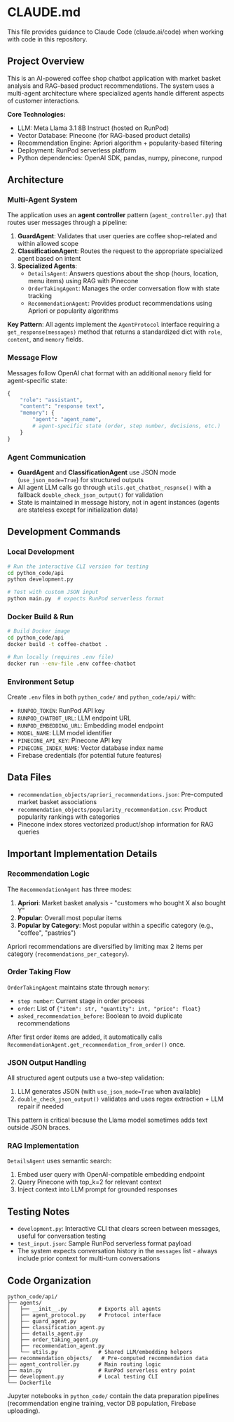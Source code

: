 # CLAUDE.md

This file provides guidance to Claude Code (claude.ai/code) when working with code in this repository.

## Project Overview

This is an AI-powered coffee shop chatbot application with market basket analysis and RAG-based product recommendations. The system uses a multi-agent architecture where specialized agents handle different aspects of customer interactions.

**Core Technologies:**
- LLM: Meta Llama 3.1 8B Instruct (hosted on RunPod)
- Vector Database: Pinecone (for RAG-based product details)
- Recommendation Engine: Apriori algorithm + popularity-based filtering
- Deployment: RunPod serverless platform
- Python dependencies: OpenAI SDK, pandas, numpy, pinecone, runpod

## Architecture

### Multi-Agent System

The application uses an **agent controller** pattern (`agent_controller.py`) that routes user messages through a pipeline:

1. **GuardAgent**: Validates that user queries are coffee shop-related and within allowed scope
2. **ClassificationAgent**: Routes the request to the appropriate specialized agent based on intent
3. **Specialized Agents**:
   - `DetailsAgent`: Answers questions about the shop (hours, location, menu items) using RAG with Pinecone
   - `OrderTakingAgent`: Manages the order conversation flow with state tracking
   - `RecommendationAgent`: Provides product recommendations using Apriori or popularity algorithms

**Key Pattern**: All agents implement the `AgentProtocol` interface requiring a `get_response(messages)` method that returns a standardized dict with `role`, `content`, and `memory` fields.

### Message Flow

Messages follow OpenAI chat format with an additional `memory` field for agent-specific state:
```python
{
    "role": "assistant",
    "content": "response text",
    "memory": {
        "agent": "agent_name",
        # agent-specific state (order, step number, decisions, etc.)
    }
}
```

### Agent Communication

- **GuardAgent** and **ClassificationAgent** use JSON mode (`use_json_mode=True`) for structured outputs
- All agent LLM calls go through `utils.get_chatbot_respnse()` with a fallback `double_check_json_output()` for validation
- State is maintained in message history, not in agent instances (agents are stateless except for initialization data)

## Development Commands

### Local Development
```bash
# Run the interactive CLI version for testing
cd python_code/api
python development.py

# Test with custom JSON input
python main.py  # expects RunPod serverless format
```

### Docker Build & Run
```bash
# Build Docker image
cd python_code/api
docker build -t coffee-chatbot .

# Run locally (requires .env file)
docker run --env-file .env coffee-chatbot
```

### Environment Setup

Create `.env` files in both `python_code/` and `python_code/api/` with:
- `RUNPOD_TOKEN`: RunPod API key
- `RUNPOD_CHATBOT_URL`: LLM endpoint URL
- `RUNPOD_EMBEDDING_URL`: Embedding model endpoint
- `MODEL_NAME`: LLM model identifier
- `PINECONE_API_KEY`: Pinecone API key
- `PINECONE_INDEX_NAME`: Vector database index name
- Firebase credentials (for potential future features)

## Data Files

- `recommendation_objects/apriori_recommendations.json`: Pre-computed market basket associations
- `recommendation_objects/popularity_recommendation.csv`: Product popularity rankings with categories
- Pinecone index stores vectorized product/shop information for RAG queries

## Important Implementation Details

### Recommendation Logic

The `RecommendationAgent` has three modes:
1. **Apriori**: Market basket analysis - "customers who bought X also bought Y"
2. **Popular**: Overall most popular items
3. **Popular by Category**: Most popular within a specific category (e.g., "coffee", "pastries")

Apriori recommendations are diversified by limiting max 2 items per category (`recommendations_per_category`).

### Order Taking Flow

`OrderTakingAgent` maintains state through `memory`:
- `step number`: Current stage in order process
- `order`: List of `{"item": str, "quantity": int, "price": float}`
- `asked_recommendation_before`: Boolean to avoid duplicate recommendations

After first order items are added, it automatically calls `RecommendationAgent.get_recommendation_from_order()` once.

### JSON Output Handling

All structured agent outputs use a two-step validation:
1. LLM generates JSON (with `use_json_mode=True` when available)
2. `double_check_json_output()` validates and uses regex extraction + LLM repair if needed

This pattern is critical because the Llama model sometimes adds text outside JSON braces.

### RAG Implementation

`DetailsAgent` uses semantic search:
1. Embed user query with OpenAI-compatible embedding endpoint
2. Query Pinecone with top_k=2 for relevant context
3. Inject context into LLM prompt for grounded responses

## Testing Notes

- `development.py`: Interactive CLI that clears screen between messages, useful for conversation testing
- `test_input.json`: Sample RunPod serverless format payload
- The system expects conversation history in the `messages` list - always include prior context for multi-turn conversations

## Code Organization

```
python_code/api/
├── agents/
│   ├── __init__.py          # Exports all agents
│   ├── agent_protocol.py    # Protocol interface
│   ├── guard_agent.py
│   ├── classification_agent.py
│   ├── details_agent.py
│   ├── order_taking_agent.py
│   ├── recommendation_agent.py
│   └── utils.py             # Shared LLM/embedding helpers
├── recommendation_objects/   # Pre-computed recommendation data
├── agent_controller.py      # Main routing logic
├── main.py                  # RunPod serverless entry point
├── development.py           # Local testing CLI
└── Dockerfile
```

Jupyter notebooks in `python_code/` contain the data preparation pipelines (recommendation engine training, vector DB population, Firebase uploading).
